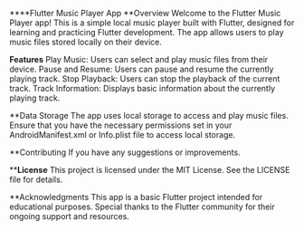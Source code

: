 ****Flutter Music Player App
**Overview
Welcome to the Flutter Music Player app! This is a simple local music player built with Flutter, designed for learning and practicing Flutter development. The app allows users to play music files stored locally on their device.

**Features**
Play Music: Users can select and play music files from their device.
Pause and Resume: Users can pause and resume the currently playing track.
Stop Playback: Users can stop the playback of the current track.
Track Information: Displays basic information about the currently playing track.

**Data Storage
The app uses local storage to access and play music files. Ensure that you have the necessary permissions set in your AndroidManifest.xml or Info.plist file to access local storage.

**Contributing
If you have any suggestions or improvements.

****License**
This project is licensed under the MIT License. See the LICENSE file for details.

**Acknowledgments
This app is a basic Flutter project intended for educational purposes. Special thanks to the Flutter community for their ongoing support and resources.

